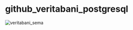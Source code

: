 # github_veritabani_postgresql

![veritabani_sema](https://user-images.githubusercontent.com/75799790/135447960-5c136e2d-d113-40ff-860d-fdc7a984f0ae.jpg)
